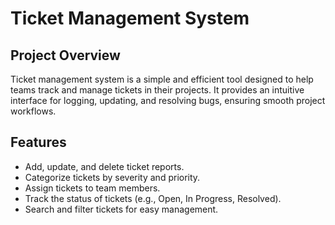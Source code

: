 # Ticket Management System

## Project Overview
Ticket management system is a simple and efficient tool designed to help teams track and manage tickets in their projects. It provides an intuitive interface for logging, updating, and resolving bugs, ensuring smooth project workflows.

## Features
- Add, update, and delete ticket reports.
- Categorize tickets by severity and priority.
- Assign tickets to team members.
- Track the status of tickets (e.g., Open, In Progress, Resolved).
- Search and filter tickets for easy management.
